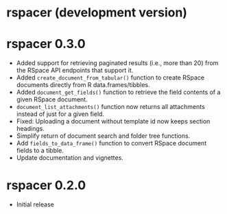 # rspacer (development version)

# rspacer 0.3.0

* Added support for retrieving paginated results (i.e., more than 20) from the RSpace API endpoints that support it.
* Added `create_document_from_tabular()` function to create RSpace documents directly from R data.frames/tibbles.
* Added `document_get_fields()` function to retrieve the field contents of a given RSpace document.
* `document_list_attachments()` function now returns all attachments instead of just for a given field.
* Fixed: Uploading a document without template id now keeps section headings.
* Simplify return of document search and folder tree functions.
* Add `fields_to_data_frame()` function to convert RSpace document fields to a tibble.
* Update documentation and vignettes.

# rspacer 0.2.0

* Initial release

